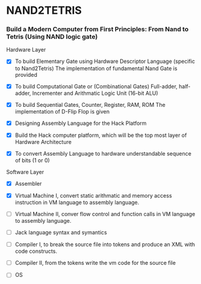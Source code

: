 # NAND2TETRIS
### Build a Modern Computer from First Principles: From Nand to Tetris (Using NAND logic gate)


Hardware Layer 

  -  [X] To build Elementary Gate using Hardware Descriptor Language (specific to Nand2Tetris) The implementation of fundamental Nand Gate is provided
    
  -  [X]  To build Computational Gate or (Combinational Gates) Full-adder, half-adder, Incrementer and Arithmatic Logic Unit (16-bit ALU)
    
  -  [X]  To build Sequential Gates, Counter, Register, RAM, ROM The implementation of D-Flip Flop is given
    
  -  [X]  Designing Assembly Language for the Hack Platform
    
  -  [X]  Build the Hack computer platform, which will be the top most layer of Hardware Architecture
    
  -  [X]  To convert Assembly Language to hardware understandable sequence of bits (1 or 0)
  

Software Layer

  -  [X]  Assembler 
  
  -  [X]  Virtual Machine I, convert static arithmatic and memory access instruction in VM language to assembly language.
  
  -  [ ] Virtual Machine II, conver flow control and function calls in VM language to assembly language. 
  
  -  [ ] Jack language syntax and symantics
  
  -  [ ] Compiler I, to break the source file into tokens and produce an XML with code constructs.
  
  -  [ ] Compiler II, from the tokens write the vm code for the source file
  
  -  [ ]  OS
  





